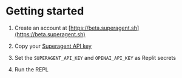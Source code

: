 # Getting started

1. Create an account at [https://beta.superagent.sh](https://beta.superagent.sh)

2. Copy your [Superagent API key](https://beta.superagent.sh/settings/api-keys)

3. Set the `SUPERAGENT_API_KEY` and `OPENAI_API_KEY` as Replit secrets

4. Run the REPL

